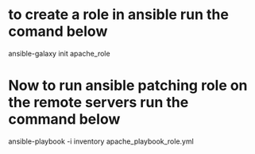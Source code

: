 # to create a role in ansible run the comand below

ansible-galaxy init apache_role


# Now to run ansible patching role on the remote servers run the command below

ansible-playbook -i inventory apache_playbook_role.yml